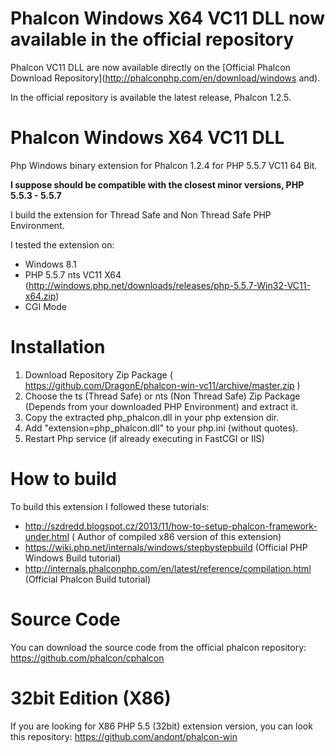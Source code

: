 Phalcon Windows X64 VC11 DLL now available in the official repository
====================

Phalcon VC11 DLL are now available directly on the [Official Phalcon Download Repository](http://phalconphp.com/en/download/windows and).

In the official repository is available the latest release, Phalcon 1.2.5.

Phalcon Windows X64 VC11 DLL
====================
Php Windows binary extension for Phalcon 1.2.4 for PHP 5.5.7 VC11 64 Bit.

**I suppose should be compatible with the closest minor versions, PHP 5.5.3 - 5.5.7**

I build the extension for Thread Safe and Non Thread Safe PHP Environment.

I tested the extension on: 
- Windows 8.1
- PHP 5.5.7 nts VC11 X64 (http://windows.php.net/downloads/releases/php-5.5.7-Win32-VC11-x64.zip)
- CGI Mode

Installation 
======
1. Download Repository Zip Package ( https://github.com/DragonE/phalcon-win-vc11/archive/master.zip ) 
2. Choose the ts (Thread Safe) or nts (Non Thread Safe) Zip Package (Depends from your downloaded PHP Environment) and extract it. 
3. Copy the extracted php_phalcon.dll in your php extension dir.
4. Add "extension=php_phalcon.dll" to your php.ini (without quotes).
5. Restart Php service (if already executing in FastCGI or IIS)

How to build
======
To build this extension I followed these tutorials:
- http://szdredd.blogspot.cz/2013/11/how-to-setup-phalcon-framework-under.html ( Author of compiled x86 version of this extension)
- https://wiki.php.net/internals/windows/stepbystepbuild (Official PHP Windows Build tutorial)
- http://internals.phalconphp.com/en/latest/reference/compilation.html (Official Phalcon Build tutorial)

Source Code
======
You can download the source code from the official phalcon repository: https://github.com/phalcon/cphalcon

32bit Edition (X86)
======
If you are looking for X86 PHP 5.5 (32bit) extension version, you can look this repository: https://github.com/andont/phalcon-win
